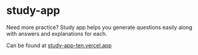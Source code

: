 # study-app

Need more practice? Study app helps you generate questions easily along with answers and explanations for each.

Can be found at <a href="https://study-app-ten.vercel.app/" target="_blank">study-app-ten.vercel.app</a>
